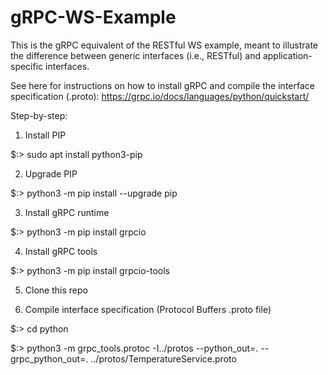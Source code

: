 # gRPC-WS-Example
This is the gRPC equivalent of the RESTful WS example, meant to illustrate the difference between generic interfaces (i.e., RESTful) and application-specific interfaces.

See here for instructions on how to install gRPC and compile the interface specification (.proto): https://grpc.io/docs/languages/python/quickstart/

Step-by-step:

1) Install PIP

$:> sudo apt install python3-pip

2) Upgrade PIP

$:> python3 -m pip install --upgrade pip

3) Install gRPC runtime

$:> python3 -m pip install grpcio

4) Install gRPC tools

$:> python3 -m pip install grpcio-tools

5) Clone this repo

6) Compile interface specification (Protocol Buffers .proto file)

$:> cd python

$:> python3 -m grpc_tools.protoc -I../protos --python_out=. --grpc_python_out=. ../protos/TemperatureService.proto
